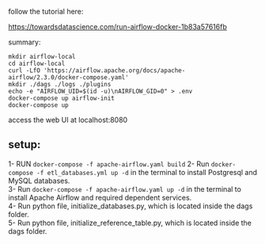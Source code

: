 follow the tutorial here:

https://towardsdatascience.com/run-airflow-docker-1b83a57616fb

 

summary:
```
mkdir airflow-local
cd airflow-local
curl -LfO 'https://airflow.apache.org/docs/apache-airflow/2.3.0/docker-compose.yaml'
mkdir ./dags ./logs ./plugins
echo -e "AIRFLOW_UID=$(id -u)\nAIRFLOW_GID=0" > .env
docker-compose up airflow-init
docker-compose up
```
 

access the web UI at localhost:8080


setup:
---

1- RUN `docker-compose -f apache-airflow.yaml build`
2- Run `docker-compose -f etl_databases.yml up -d` in the terminal to install Postgresql and MySQL databases. \
3- Run `docker-compose -f apache-airflow.yaml up -d` in the terminal to install Apache Airflow and required dependent services. \
4- Run python file, initialize_databases.py, which is located inside the dags folder. \
5- Run python file, initialize_reference_table.py, which is located inside the dags folder. 

